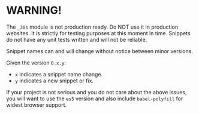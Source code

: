 # WARNING!

The `_30s` module is not production ready. Do NOT use it in production websites.
It is strictly for testing purposes at this moment in time. Snippets do not have
any unit tests written and will not be reliable.

Snippet names can and will change without notice between minor versions.

Given the version `0.x.y`:

* `x` indicates a snippet name change.
* `y` indicates a new snippet or fix.

If your project is not serious and you do not care about the above issues, you will want
to use the `es5` version and also include `babel-polyfill` for widest browser support.
